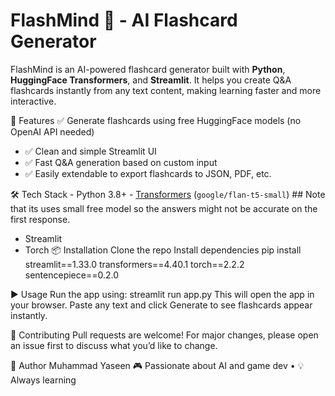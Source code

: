# FlashMind 🧠 - AI Flashcard Generator 
FlashMind is an AI-powered flashcard generator built with **Python**, **HuggingFace Transformers**, and **Streamlit**. 
It helps you create Q&A flashcards instantly from any text content, making learning faster and more interactive. 

🚀 Features 
✅ Generate flashcards using free HuggingFace models (no OpenAI API needed)
- ✅ Clean and simple Streamlit UI
- ✅ Fast Q&A generation based on custom input
- ✅ Easily extendable to export flashcards to JSON, PDF, etc.
  
🛠️ Tech Stack - Python 3.8+ - [Transformers](https://huggingface.co/docs/transformers/index) (`google/flan-t5-small`) ## Note that its uses small free model so the answers might not be accurate on the first response.
- Streamlit
- Torch
📦 Installation
 Clone the repo
 Install dependencies
 pip install
streamlit==1.33.0
transformers==4.40.1
torch==2.2.2
sentencepiece==0.2.0

▶️ Usage 
Run the app using: streamlit run app.py This will open the app in your browser.
Paste any text and click Generate to see flashcards appear instantly.

🤝 Contributing Pull requests are welcome! For major changes, please open an issue first to discuss what you’d like to change.

🙌 Author Muhammad Yaseen 🎮 Passionate about AI and game dev • 💡 Always learning

